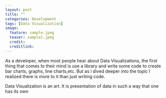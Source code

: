 ```yaml
---
layout: post
title: ""
categories: Development
tags: [Data Visualization]
image:
  feature: sample.jpeg
  teaser: sample1.jpeg
  credit:
  creditlink:
---
```


As a developer, when most people hear about Data Visualizations, the first thing that comes to their mind is use a library and write some code to create bar charts, graphs, line charts,etc. But as i dived deeper into the topic I realized there is more to it than just writing code.

Data Visualization is an art. It is presentation of data in such a way that one has its own

